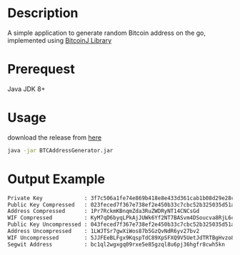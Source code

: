 # Description

A simple application to generate random Bitcoin address on the go, implemented using [BitcoinJ Library](https://github.com/bitcoinj/bitcoinj)

# Prerequest

Java JDK 8+

# Usage

download the release from [here](https://github.com/emilmichaiel/SimpleBTCAddressGenerator/releases/tag/1.0-SNAPSHOT)

```sh
java -jar BTCAddressGenerator.jar
```

# Output Example

```sh
Private Key             : 3f7c506a1fe74e869b418e8e433d361cab1b08d29e28c5214141c8d22431e144
Public Key Compressed   : 023feced7f367e738ef2e450b33c7cbc52b325035d51a2d67343c5342b72547c5e
Address Compressed      : 1Pr7RckmKBnqmZda3RuZWDRyNT14CNCsGd
WIF Compressed          : KyM7qD6byqLPkAjJUWk6Yf2NT7BASvm4DSoucva8RjL6cCSqiGQc
Public Key Uncompressed : 043feced7f367e738ef2e450b33c7cbc52b325035d51a2d67343c5342b72547c5ed24f89b20c0e003f8e4bb502ab21abf0a557fbbd802222e9c1e907723f5ec05c
Address Uncompressed    : 1LWJTSr7gwXiWos87b5GzQvNdR6yv27bv2
WIF Uncompressed        : 5JJFEeBLFgx9KqspTdC89XpSFXQ9V5UetJdTRTBgHvzo8ajhKTc
Segwit Address          : bc1ql2wgxgq09rxe5e85gzql8u6pj36hgfr8cwh5kn
```
